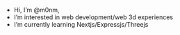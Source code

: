 - Hi, I’m @m0nm,
- I’m interested in web development/web 3d experiences
- I’m currently learning Nextjs/Expressjs/Threejs


